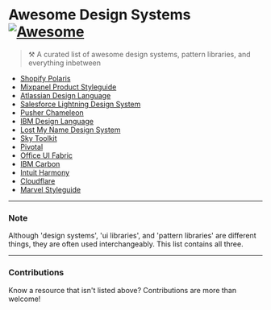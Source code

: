 # Awesome Design Systems [![Awesome](https://cdn.rawgit.com/sindresorhus/awesome/d7305f38d29fed78fa85652e3a63e154dd8e8829/media/badge.svg)](https://github.com/sindresorhus/awesome)

> ⚒ A curated list of awesome design systems, pattern libraries, and everything inbetween

- [Shopify Polaris](https://polaris.shopify.com)
- [Mixpanel Product Styleguide](http://mixpanel.github.io/mixpanel-common/examples/style-guide-new)
- [Atlassian Design Language](https://atlassian.design)
- [Salesforce Lightning Design System](https://www.lightningdesignsystem.com)
- [Pusher Chameleon](http://pusher.github.io/chameleon/)
- [IBM Design Language](https://www.ibm.com/design/language/)
- [Lost My Name Design System](http://design-system.lostmy.name/)
- [Sky Toolkit](https://www.sky.com/toolkit)
- [Pivotal](http://styleguide.pivotal.io/)
- [Office UI Fabric](https://dev.office.com/fabric)
- [IBM Carbon](http://carbondesignsystem.com/)
- [Intuit Harmony](http://harmony.intuit.com/)
- [Cloudflare](https://cloudflare.github.io/cf-ui/)
- [Marvel Styleguide](https://marvelapp.com/styleguide)

---

### Note

Although 'design systems', 'ui libraries', and 'pattern libraries' are different things, they are often used interchangeably. This list contains all three.

---
### Contributions
Know a resource that isn't listed above? Contributions are more than welcome!
